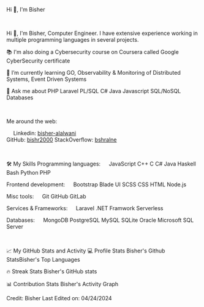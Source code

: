 Hi 👋, I'm Bisher


 

Hi 👋, I'm Bisher, Computer Engineer. I have extensive experience working in multiple programming languages in several projects.
 


📚 I'm also doing a Cybersecurity course on Coursera called Google CyberSecurity certificate 

🌱 I’m currently learning GO, Observability & Monitoring of Distributed Systems, Event Driven Systems

💬 Ask me about PHP Laravel PL/SQL C# Java Javascript SQL/NoSQL Databases

 

Me around the web:

  Linkedin: [bisher-alalwani](https://linkedin.com/in/bisher-alalwani/)  
  GitHub: [bishr2000](https://github.com/bishr2000/)
  StackOverflow: [bshralne](https://stackoverflow.com/users/12928126/bshr-%d0%90%d0%bb%d0%b2%d0%b0%d0%bd%d0%b8)

 

🛠️ My Skills
Programming languages:
  JavaScript C++ C C# Java Haskell Bash Python PHP 

Frontend development:
  Bootstrap Blade UI SCSS CSS HTML Node.js

Misc tools:
  Git GitHub GitLab 

Services & Frameworks:
  Laravel .NET Framwork Serverless

Databases:
  MongoDB PostgreSQL MySQL SQLite Oracle Microsoft SQL Server


 

📈 My GitHub Stats and Activity
💻 Profile Stats
Bisher's Github StatsBisher's Top Languages

🔥 Streak Stats
Bisher's GitHub stats

📊 Contribution Stats
Bisher's Activity Graph

Credit: Bisher Last Edited on: 04/24/2024
